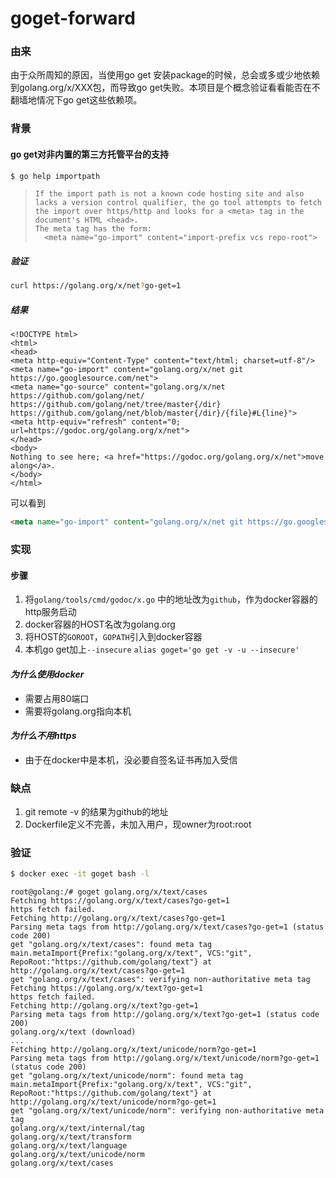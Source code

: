 goget-forward
===

### 由来
由于众所周知的原因，当使用go get 安装package的时候，总会或多或少地依赖到golang.org/x/XXX包，而导致go get失败。本项目是个概念验证看看能否在不翻墙地情况下go get这些依赖项。

### 背景
#### go get对非内置的第三方托管平台的支持
```bash
$ go help importpath
```
>     If the import path is not a known code hosting site and also lacks a version control qualifier, the go tool attempts to fetch the import over https/http and looks for a <meta> tag in the document's HTML <head>.
>     The meta tag has the form:
>     	<meta name="go-import" content="import-prefix vcs repo-root">

##### 验证
```bash
curl https://golang.org/x/net?go-get=1
```
##### 结果

    <!DOCTYPE html>
    <html>
    <head>
    <meta http-equiv="Content-Type" content="text/html; charset=utf-8"/>
    <meta name="go-import" content="golang.org/x/net git https://go.googlesource.com/net">
    <meta name="go-source" content="golang.org/x/net https://github.com/golang/net/ https://github.com/golang/net/tree/master{/dir} https://github.com/golang/net/blob/master{/dir}/{file}#L{line}">
    <meta http-equiv="refresh" content="0; url=https://godoc.org/golang.org/x/net">
    </head>
    <body>
    Nothing to see here; <a href="https://godoc.org/golang.org/x/net">move along</a>.
    </body>
    </html>
可以看到
```html
<meta name="go-import" content="golang.org/x/net git https://go.googlesource.com/net">
```

### 实现
#### **步骤**
 1. 将```golang/tools/cmd/godoc/x.go``` 中的地址改为```github```，作为docker容器的http服务启动
 1. docker容器的HOST名改为golang.org
 1. 将HOST的```GOROOT```，```GOPATH```引入到docker容器
 1. 本机go get加上```--insecure```
        ```alias goget='go get -v -u --insecure'```

#### *为什么使用docker*
 - 需要占用80端口
 - 需要将golang.org指向本机

#### *为什么不用https*
 - 由于在docker中是本机，没必要自签名证书再加入受信

### **缺点**
  1. git remote -v 的结果为github的地址
  1. Dockerfile定义不完善，未加入用户，现owner为root:root

### 验证
```bash
$ docker exec -it goget bash -l
```
    root@golang:/# goget golang.org/x/text/cases
    Fetching https://golang.org/x/text/cases?go-get=1
    https fetch failed.
    Fetching http://golang.org/x/text/cases?go-get=1
    Parsing meta tags from http://golang.org/x/text/cases?go-get=1 (status code 200)
    get "golang.org/x/text/cases": found meta tag main.metaImport{Prefix:"golang.org/x/text", VCS:"git", RepoRoot:"https://github.com/golang/text"} at http://golang.org/x/text/cases?go-get=1
    get "golang.org/x/text/cases": verifying non-authoritative meta tag
    Fetching https://golang.org/x/text?go-get=1
    https fetch failed.
    Fetching http://golang.org/x/text?go-get=1
    Parsing meta tags from http://golang.org/x/text?go-get=1 (status code 200)
    golang.org/x/text (download)
    ...
    Fetching http://golang.org/x/text/unicode/norm?go-get=1
    Parsing meta tags from http://golang.org/x/text/unicode/norm?go-get=1 (status code 200)
    get "golang.org/x/text/unicode/norm": found meta tag main.metaImport{Prefix:"golang.org/x/text", VCS:"git", RepoRoot:"https://github.com/golang/text"} at http://golang.org/x/text/unicode/norm?go-get=1
    get "golang.org/x/text/unicode/norm": verifying non-authoritative meta tag
    golang.org/x/text/internal/tag
    golang.org/x/text/transform
    golang.org/x/text/language
    golang.org/x/text/unicode/norm
    golang.org/x/text/cases
